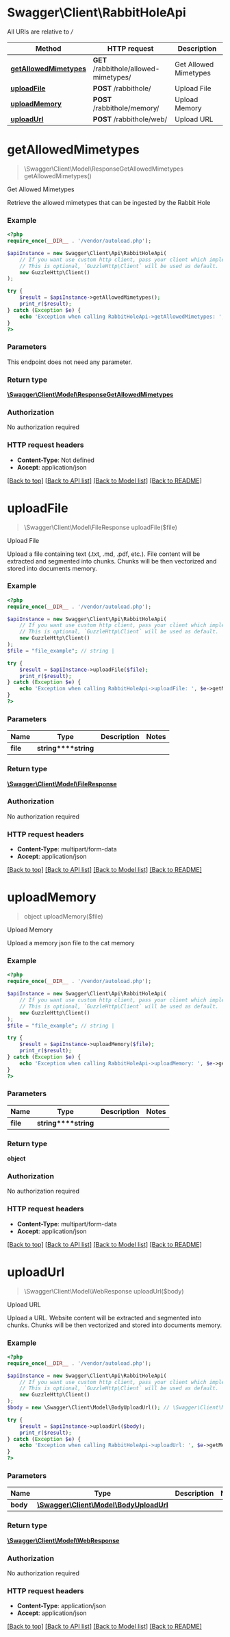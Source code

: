 # Swagger\Client\RabbitHoleApi

All URIs are relative to */*

Method | HTTP request | Description
------------- | ------------- | -------------
[**getAllowedMimetypes**](RabbitHoleApi.md#getallowedmimetypes) | **GET** /rabbithole/allowed-mimetypes/ | Get Allowed Mimetypes
[**uploadFile**](RabbitHoleApi.md#uploadfile) | **POST** /rabbithole/ | Upload File
[**uploadMemory**](RabbitHoleApi.md#uploadmemory) | **POST** /rabbithole/memory/ | Upload Memory
[**uploadUrl**](RabbitHoleApi.md#uploadurl) | **POST** /rabbithole/web/ | Upload URL

# **getAllowedMimetypes**
> \Swagger\Client\Model\ResponseGetAllowedMimetypes getAllowedMimetypes()

Get Allowed Mimetypes

Retrieve the allowed mimetypes that can be ingested by the Rabbit Hole

### Example
```php
<?php
require_once(__DIR__ . '/vendor/autoload.php');

$apiInstance = new Swagger\Client\Api\RabbitHoleApi(
    // If you want use custom http client, pass your client which implements `GuzzleHttp\ClientInterface`.
    // This is optional, `GuzzleHttp\Client` will be used as default.
    new GuzzleHttp\Client()
);

try {
    $result = $apiInstance->getAllowedMimetypes();
    print_r($result);
} catch (Exception $e) {
    echo 'Exception when calling RabbitHoleApi->getAllowedMimetypes: ', $e->getMessage(), PHP_EOL;
}
?>
```

### Parameters
This endpoint does not need any parameter.

### Return type

[**\Swagger\Client\Model\ResponseGetAllowedMimetypes**](../Model/ResponseGetAllowedMimetypes.md)

### Authorization

No authorization required

### HTTP request headers

 - **Content-Type**: Not defined
 - **Accept**: application/json

[[Back to top]](#) [[Back to API list]](../../README.md#documentation-for-api-endpoints) [[Back to Model list]](../../README.md#documentation-for-models) [[Back to README]](../../README.md)

# **uploadFile**
> \Swagger\Client\Model\FileResponse uploadFile($file)

Upload File

Upload a file containing text (.txt, .md, .pdf, etc.). File content will be extracted and segmented into chunks. Chunks will be then vectorized and stored into documents memory.

### Example
```php
<?php
require_once(__DIR__ . '/vendor/autoload.php');

$apiInstance = new Swagger\Client\Api\RabbitHoleApi(
    // If you want use custom http client, pass your client which implements `GuzzleHttp\ClientInterface`.
    // This is optional, `GuzzleHttp\Client` will be used as default.
    new GuzzleHttp\Client()
);
$file = "file_example"; // string | 

try {
    $result = $apiInstance->uploadFile($file);
    print_r($result);
} catch (Exception $e) {
    echo 'Exception when calling RabbitHoleApi->uploadFile: ', $e->getMessage(), PHP_EOL;
}
?>
```

### Parameters

Name | Type | Description  | Notes
------------- | ------------- | ------------- | -------------
 **file** | **string****string**|  |

### Return type

[**\Swagger\Client\Model\FileResponse**](../Model/FileResponse.md)

### Authorization

No authorization required

### HTTP request headers

 - **Content-Type**: multipart/form-data
 - **Accept**: application/json

[[Back to top]](#) [[Back to API list]](../../README.md#documentation-for-api-endpoints) [[Back to Model list]](../../README.md#documentation-for-models) [[Back to README]](../../README.md)

# **uploadMemory**
> object uploadMemory($file)

Upload Memory

Upload a memory json file to the cat memory

### Example
```php
<?php
require_once(__DIR__ . '/vendor/autoload.php');

$apiInstance = new Swagger\Client\Api\RabbitHoleApi(
    // If you want use custom http client, pass your client which implements `GuzzleHttp\ClientInterface`.
    // This is optional, `GuzzleHttp\Client` will be used as default.
    new GuzzleHttp\Client()
);
$file = "file_example"; // string | 

try {
    $result = $apiInstance->uploadMemory($file);
    print_r($result);
} catch (Exception $e) {
    echo 'Exception when calling RabbitHoleApi->uploadMemory: ', $e->getMessage(), PHP_EOL;
}
?>
```

### Parameters

Name | Type | Description  | Notes
------------- | ------------- | ------------- | -------------
 **file** | **string****string**|  |

### Return type

**object**

### Authorization

No authorization required

### HTTP request headers

 - **Content-Type**: multipart/form-data
 - **Accept**: application/json

[[Back to top]](#) [[Back to API list]](../../README.md#documentation-for-api-endpoints) [[Back to Model list]](../../README.md#documentation-for-models) [[Back to README]](../../README.md)

# **uploadUrl**
> \Swagger\Client\Model\WebResponse uploadUrl($body)

Upload URL

Upload a URL. Website content will be extracted and segmented into chunks. Chunks will be then vectorized and stored into documents memory.

### Example
```php
<?php
require_once(__DIR__ . '/vendor/autoload.php');

$apiInstance = new Swagger\Client\Api\RabbitHoleApi(
    // If you want use custom http client, pass your client which implements `GuzzleHttp\ClientInterface`.
    // This is optional, `GuzzleHttp\Client` will be used as default.
    new GuzzleHttp\Client()
);
$body = new \Swagger\Client\Model\BodyUploadUrl(); // \Swagger\Client\Model\BodyUploadUrl | 

try {
    $result = $apiInstance->uploadUrl($body);
    print_r($result);
} catch (Exception $e) {
    echo 'Exception when calling RabbitHoleApi->uploadUrl: ', $e->getMessage(), PHP_EOL;
}
?>
```

### Parameters

Name | Type | Description  | Notes
------------- | ------------- | ------------- | -------------
 **body** | [**\Swagger\Client\Model\BodyUploadUrl**](../Model/BodyUploadUrl.md)|  |

### Return type

[**\Swagger\Client\Model\WebResponse**](../Model/WebResponse.md)

### Authorization

No authorization required

### HTTP request headers

 - **Content-Type**: application/json
 - **Accept**: application/json

[[Back to top]](#) [[Back to API list]](../../README.md#documentation-for-api-endpoints) [[Back to Model list]](../../README.md#documentation-for-models) [[Back to README]](../../README.md)

